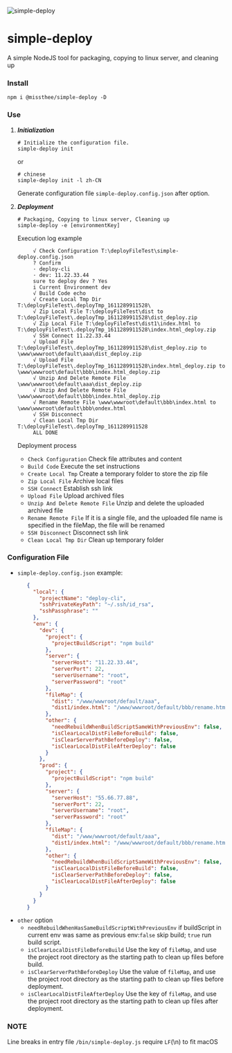 ![simple-deploy](https://socialify.git.ci/MissThee/simple-deploy/image?font=KoHo&forks=1&language=1&owner=1&pattern=Circuit%20Board&stargazers=1&theme=Light)
# simple-deploy

A simple NodeJS tool for packaging, copying to linux server, and cleaning up

### Install

```
npm i @missthee/simple-deploy -D
```

### Use

1. ***Initialization***
   ```shell
   # Initialize the configuration file.
   simple-deploy init
   ```
   or
   ```shell
   # chinese
   simple-deploy init -l zh-CN
   ```
   Generate configuration file `simple-deploy.config.json` after option.


2. ***Deployment***
   ```shell
   # Packaging, Copying to linux server, Cleaning up
   simple-deploy -e [environmentKey]
   ```
   Execution log example
   ```text
        √ Check Configuration T:\deployFileTest\simple-deploy.config.json
        ? Confirm
        · deploy-cli
        · dev: 11.22.33.44
        sure to deploy dev ? Yes
        i Current Environment dev
        √ Build Code echo
        √ Create Local Tmp Dir T:\deployFileTest\.deployTmp_1611289911528\
        √ Zip Local File T:\deployFileTest\dist to T:\deployFileTest\.deployTmp_1611289911528\dist_deploy.zip
        √ Zip Local File T:\deployFileTest\dist1\index.html to T:\deployFileTest\.deployTmp_1611289911528\index.html_deploy.zip
        √ SSH Connect 11.22.33.44
        √ Upload File T:\deployFileTest\.deployTmp_1611289911528\dist_deploy.zip to \www\wwwroot\default\aaa\dist_deploy.zip
        √ Upload File T:\deployFileTest\.deployTmp_1611289911528\index.html_deploy.zip to \www\wwwroot\default\bbb\index.html_deploy.zip
        √ Unzip And Delete Remote File \www\wwwroot\default\aaa\dist_deploy.zip
        √ Unzip And Delete Remote File \www\wwwroot\default\bbb\index.html_deploy.zip
        √ Rename Remote File \www\wwwroot\default\bbb\index.html to \www\wwwroot\default\bbb\ondex.html
        √ SSH Disconnect
        √ Clean Local Tmp Dir T:\deployFileTest\.deployTmp_1611289911528
        ALL DONE
   ```
   Deployment process
    + `Check Configuration` Check file attributes and content
    + `Build Code` Execute the set instructions
    + `Create Local Tmp` Create a temporary folder to store the zip file
    + `Zip Local File` Archive local files
    + `SSH Connect` Establish ssh link
    + `Upload File` Upload archived files
    + `Unzip And Delete Remote File` Unzip and delete the uploaded archived file
    + `Rename Remote File` If it is a single file, and the uploaded file name is specified in the fileMap, the file will be renamed
    + `SSH Disconnect` Disconnect ssh link
    + `Clean Local Tmp Dir` Clean up temporary folder

### Configuration File

+ `simple-deploy.config.json` example:
   ```json
      {
        "local": {
          "projectName": "deploy-cli",
          "sshPrivateKeyPath": "~/.ssh/id_rsa",
          "sshPassphrase": ""
        },
        "env": {
          "dev": {
            "project": {
              "projectBuildScript": "npm build"
            },
            "server": {
              "serverHost": "11.22.33.44",
              "serverPort": 22,
              "serverUsername": "root",
              "serverPassword": "root"
            },
            "fileMap": {
              "dist": "/www/wwwroot/default/aaa",
              "dist1/index.html": "/www/wwwroot/default/bbb/rename.html"
            },
            "other": {
              "needRebuildWhenBuildScriptSameWithPreviousEnv": false,
              "isClearLocalDistFileBeforeBuild": false,
              "isClearServerPathBeforeDeploy": false,
              "isClearLocalDistFileAfterDeploy": false
            }
          },
          "prod": {
            "project": {
              "projectBuildScript": "npm build"
            },
            "server": {
              "serverHost": "55.66.77.88",
              "serverPort": 22,
              "serverUsername": "root",
              "serverPassword": "root"
            },
            "fileMap": {
              "dist": "/www/wwwroot/default/aaa",
              "dist1/index.html": "/www/wwwroot/default/bbb/rename.html"
            },
            "other": {
              "needRebuildWhenBuildScriptSameWithPreviousEnv": false,
              "isClearLocalDistFileBeforeBuild": false,
              "isClearServerPathBeforeDeploy": false,
              "isClearLocalDistFileAfterDeploy": false
            }
          }
        }
      }
   ```
+ `other` option
    + `needRebuildWhenHasSameBuildScriptWithPreviousEnv`
      if buildScript in current env was same as previous env:`false` skip build; `true` run build script.
    + `isClearLocalDistFileBeforeBuild`
      Use the key of `fileMap`, and use the project root directory as the starting path to clean up files before build.
    + `isClearServerPathBeforeDeploy`
      Use the value of `fileMap`, and use the project root directory as the starting path to clean up files before deployment.
    + `isClearLocalDistFileAfterDeploy`
      Use the key of `fileMap`, and use the project root directory as the starting path to clean up files after deployment.

### NOTE
  Line breaks in entry file `/bin/simple-deploy.js` require `LF`(\n) to fit macOS